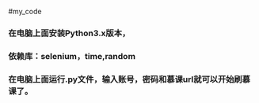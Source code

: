 #my_code
### 在电脑上面安装Python3.x版本，
### 依赖库：selenium，time,random
### 在电脑上面运行.py文件，输入账号，密码和慕课url就可以开始刷慕课了。
